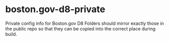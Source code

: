 # boston.gov-d8-private
Private config info for Boston.gov D8   Folders should mirror exactly those in the public repo so that they can be copied into the correct place during build.
